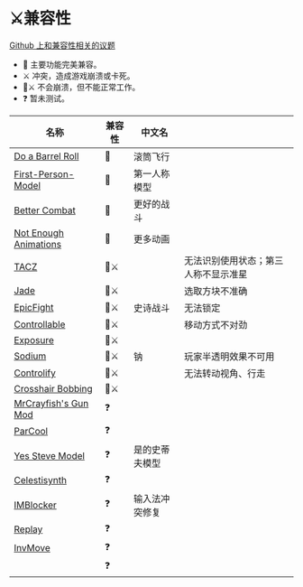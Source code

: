 # ⚔️兼容性

[Github 上和兼容性相关的议题](https://github.com/Leawind/Third-Person/labels/compat)

-   👫 主要功能完美兼容。
-   ⚔️ 冲突，造成游戏崩溃或卡死。
-   👫⚔️ 不会崩溃，但不能正常工作。
-   ❓ 暂未测试。

| 名称                                                                   | 兼容性 | 中文名         |                                      |
| ---------------------------------------------------------------------- | ------ | -------------- | ------------------------------------ |
| [Do a Barrel Roll](https://github.com/enjarai/do-a-barrel-roll)        | 👫     | 滚筒飞行       |                                      |
| [First-Person-Model](https://github.com/tr7zw/FirstPersonModel)        | 👫     | 第一人称模型   |                                      |
| [Better Combat](https://github.com/ZsoltMolnarrr/BetterCombat)         | 👫     | 更好的战斗     |                                      |
| [Not Enough Animations](https://github.com/tr7zw/NotEnoughAnimations)  | 👫     | 更多动画       |                                      |
| [TACZ](https://github.com/MCModderAnchor/TACZ)                         | 👫⚔️   |                | 无法识别使用状态；第三人称不显示准星 |
| [Jade](https://github.com/Snownee/Jade)                                | 👫⚔️   |                | 选取方块不准确                       |
| [EpicFight](https://github.com/Yesssssman/epicfightmod)                | 👫⚔️   | 史诗战斗       | 无法锁定                             |
| [Controllable](https://github.com/MrCrayfish/Controllable)             | 👫⚔️   |                | 移动方式不对劲                       |
| [Exposure](https://github.com/mortuusars/Exposure)                     | 👫⚔️   |                |                                      |
| [Sodium](https://github.com/CaffeineMC/sodium-fabric)                  | 👫⚔️   | 钠             | 玩家半透明效果不可用                 |
| [Controlify](https://github.com/isXander/Controlify)                   | 👫⚔️   |                | 无法转动视角、行走                   |
| [Crosshair Bobbing](https://github.com/Krash220/CrosshairBobbingMod)   | 👫⚔️   |                |                                      |
| [MrCrayfish's Gun Mod](https://github.com/MrCrayfish/MrCrayfishGunMod) | ❓     |                |                                      |
| [ParCool](https://github.com/alRex-U/ParCool)                          | ❓     |                |                                      |
| [Yes Steve Model](https://github.com/TartaricAcid/ysm)                 | ❓     | 是的史蒂夫模型 |                                      |
| [Celestisynth](https://github.com/AquexTheSeal/Celestisynth)           | ❓     |                |                                      |
| [IMBlocker](https://github.com/reserveword/IMBlocker)                  | ❓     | 输入法冲突修复 |                                      |
| [Replay](https://github.com/ReplayMod/ReplayMod)                       | ❓     |                |                                      |
| [InvMove](https://github.com/PieKing1215/InvMove)                      | ❓     |                |                                      |
|                                                                        | ❓     |                |                                      |
